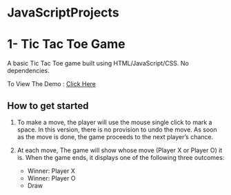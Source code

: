 # JavaScriptProjects

 # 1- Tic Tac Toe Game



A basic Tic Tac Toe game built using HTML/JavaScript/CSS. No dependencies.

To View The Demo : [Click Here](https://jalpa95.github.io/JavaScriptProjects/1-TicTacToeGame)

 ## How to get started

1. To make a move, the player will use the mouse single click to mark a space. In this version, there is no provision to undo the move. As soon as the move is done, the game proceeds to the next player’s chance.

2. At each move, The game will show whose move (Player X or Player O) it is. When the game ends, it displays one of the following three outcomes:

    * Winner: Player X
    * Winner: Player O
    * Draw

